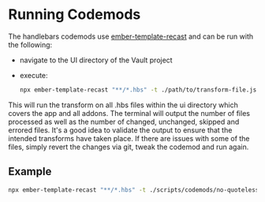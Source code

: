 # Running Codemods

The handlebars codemods use [ember-template-recast](https://github.com/ember-template-lint/ember-template-recast)
and can be run with the following:

- navigate to the UI directory of the Vault project
- execute:

  ```sh
  npx ember-template-recast "**/*.hbs" -t ./path/to/transform-file.js
  ```

This will run the transform on all .hbs files within the ui directory which covers
the app and all addons. The terminal will output the number of files processed as
well as the number of changed, unchanged, skipped and errored files. It's a good
idea to validate the output to ensure that the intended transforms have taken place.
If there are issues with some of the files, simply revert the changes via git, tweak
the codemod and run again.

## Example

```sh
npx ember-template-recast "**/*.hbs" -t ./scripts/codemods/no-quoteless-attributes.js
````
